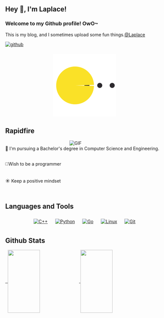 ## Hey 👋, I'm Laplace!  



### Welcome to my Github profile! OwO~  
This is my blog, and I sometimes upload some fun things.[@Laplace](https://www.blog.lap-lace.top)
  

<a href="https://github.com/https://github.com/Aphrosmeteorite" target="_blank">
<img src=https://img.shields.io/badge/github-%2324292e.svg?&style=for-the-badge&logo=github&logoColor=white alt=github style="margin-bottom: 5px;" />
</a>  
  
<br/>  

<div align="center">
	<br>
	<img src="https://raw.githubusercontent.com/Aniket965/Aniket965/master/pacman.svg?sanitize=true" width="200" height="200">
	<br>
</div>



## Rapidfire  
<img align="right" width="300px" alt="GIF" src="https://miro.medium.com/max/480/0*tWkX7jycteZn1qbC.gif" />

<br> 🌱 I'm pursuing a Bachelor's degree in Computer Science and Engineering.

<br> ◻️Wish to be a programmer  

<br> ☀️ Keep a positive mindset   

<br/>  

## Languages and Tools  
<div align="center">   
<a href="https://www.cplusplus.com/" target="_blank"><img style="margin: 10px" src="https://profilinator.rishav.dev/skills-assets/cplusplus-original.svg" alt="C++" height="30" /></a>  
<a href="https://www.python.org/" target="_blank"><img style="margin: 10px" src="https://profilinator.rishav.dev/skills-assets/python-original.svg" alt="Python" height="30" /></a> 
<a href="https://go.dev/" target="_blank"><img style="margin: 10px" src="https://profilinator.rishav.dev/skills-assets/go-original.svg" alt="Go" height="30" /></a>  
<a href="https://www.linux.org/" target="_blank"><img style="margin: 10px" src="https://profilinator.rishav.dev/skills-assets/linux-original.svg" alt="Linux" height="30" /></a>  
<a href="https://github.com/" target="_blank"><img style="margin: 10px" src="https://profilinator.rishav.dev/skills-assets/git-scm-icon.svg" alt="Git" height="30" /></a>  
</div>

<!-- ## Some Repos  

<a href="https://github.com/laplace825/cpp-tiny-json">
  <img align="center" src="https://github-readme-stats.vercel.app/api/pin/?theme=swift&username=laplace825&repo=cpp-tiny-json" />
</a>  
<a href="https://github.com/laplace825/cpp-logger">
  <img align="center" src="https://github-readme-stats.vercel.app/api/pin/?theme=swift&username=laplace825&repo=cpp-logger" />
</a>

<a href="https://github.com/laplace825/yolov8-oracle-detect">
  <img align="center" src="https://github-readme-stats.vercel.app/api/pin/?theme=swift&username=laplace825&repo=yolov8-oracle-detect" />
</a>
-->

## Github Stats  

<a href="https://github.com/laplace825/"> 
  <img align="center" width="45%" height="200px" src="https://github-readme-stats.vercel.app/api?username=Laplace825&theme=algolia&show_icons=true&?count_private=true?" />
</a>
<a href="https://github.com/laplace825/">
  <img align="center" width="45%" height="200px" src="https://github-readme-stats.vercel.app/api/top-langs/?username=Laplace825&layout=compact&theme=algolia&hide=html,scss,css,javascript,jupyter%20notebook" />
</a>
